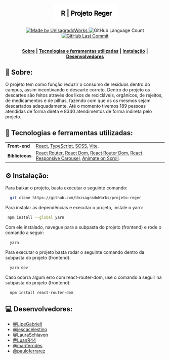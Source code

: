 <div align="center">
   <img alt="Projeto Reger" src="https://github.com/UnisagradoWorks/projeto-reger/blob/main/frontend/src/assets/images/social/Logo%20Reger%20Readme.svg" width="40%"/>
</div>
<br/>
<div align="center">
   <a href="https://github.com/UnisagradoWorks">
      <img alt="Made by UnisagradoWorks" src="https://img.shields.io/badge/made%20by-UnisagradoWorks-yellow">
   </a>
   <img alt="GitHub Language Count" src="https://img.shields.io/github/languages/count/UnisagradoWorks/projeto-reger">
   <a href="https://github.com/UnisagradoWorks/projeto-reger/commits/main">
      <img alt="GitHub Last Commit" src="https://img.shields.io/github/last-commit/UnisagradoWorks/projeto-reger">
   </a>
</div>

</br>
<div align="center">

[**Sobre**](#-sobre) **|**
[**Tecnologias e ferramentas utilizadas**](#-tecnologias-e-ferramentas-utilizadas) **|**
[**Instalação**](#%EF%B8%8F-instala%C3%A7%C3%A3o) **|**
[**Desenvolvedores**](#-desenvolvedores)

</div>

## 📝 Sobre:

O projeto tem como função reduzir o consumo de resíduos dentro do campus, assim incentivando o descarte correto. Dentro do projeto os descartes são feitos através dos lixos de recicláveis, orgânicos, de rejeitos, de medicamentos e de pilhas, fazendo com que os os mesmos sejam descartados adequadamente. Até o momento tivemos 189 pessoas atendidas de forma direta e 8340 atendimentos de forma indireta pelo projeto.


## 💾 Tecnologias e ferramentas utilizadas:

<table>
  <tbody>
    <tr>
      <td style="font-weight: bold">Front-end</td>
      <td>
        <a href="https://reactjs.org/" target="_blank">React</a>,
        <a href="https://www.typescriptlang.org/" target="_blank">TypeScript</a>,
        <a href="https://sass-lang.com" target="_blank">SCSS</a>,
        <a href="https://vitejs.dev/" target="_blank">Vite</a>.
      </td>
    </tr>
    <tr>
      <td style="font-weight: bold">Bibliotecas</td>
      <td>
        <a href="https://reactrouter.com/en/main" target="_blank">React Router</a>,
        <a href="https://pt-br.reactjs.org/docs/react-dom.html" target="_blank">React Dom</a>,
        <a href="https://v5.reactrouter.com/web/guides/quick-start" target="_blank">React Router Dom</a>,
        <a href="https://www.npmjs.com/package/react-responsive-carousel" target="_blank">React Responsive Carousel</a>,
        <a href="https://michalsnik.github.io/aos/" target="_blank">Animate on Scroll</a>.
      </td>
    </tr>
  </tbody>
</table>


## ⚙️ Instalação:

Para baixar o projeto, basta executar o seguinte comando:

```bash
  git clone https://github.com/UnisagradoWorks/projeto-reger
```

Para instalar as dependências e executar o projeto, instale o yarn:
 ```bash
  npm install --global yarn
```

Com ele instalado, navegue para a subpasta do projeto (frontend) e rode o comando a seguir: 
```bash
  yarn
```
Para executar o projeto basta rodar o seguinte comando dentro da subpasta do projeto (frontend):
```bash
  yarn dev
```
Caso ocorra algum erro com react-router-dom, use o comando a seguir na subpasta do projeto (frontend):
```bash
  npm install react-router-dom
```

## 💻 Desenvolvedores:

- [@LipeGabriell](https://github.com/LipeGabriell)
- [@jescacelestino](https://github.com/jescacelestino)
- [@LauraSchiavon](https://github.com/LauraSchiavon)
- [@LuanR44](https://github.com/LuanR44)
- [@mariferndes](https://github.com/mariferndes)
- [@pauloferrarez](https://github.com/pauloferrarez)
